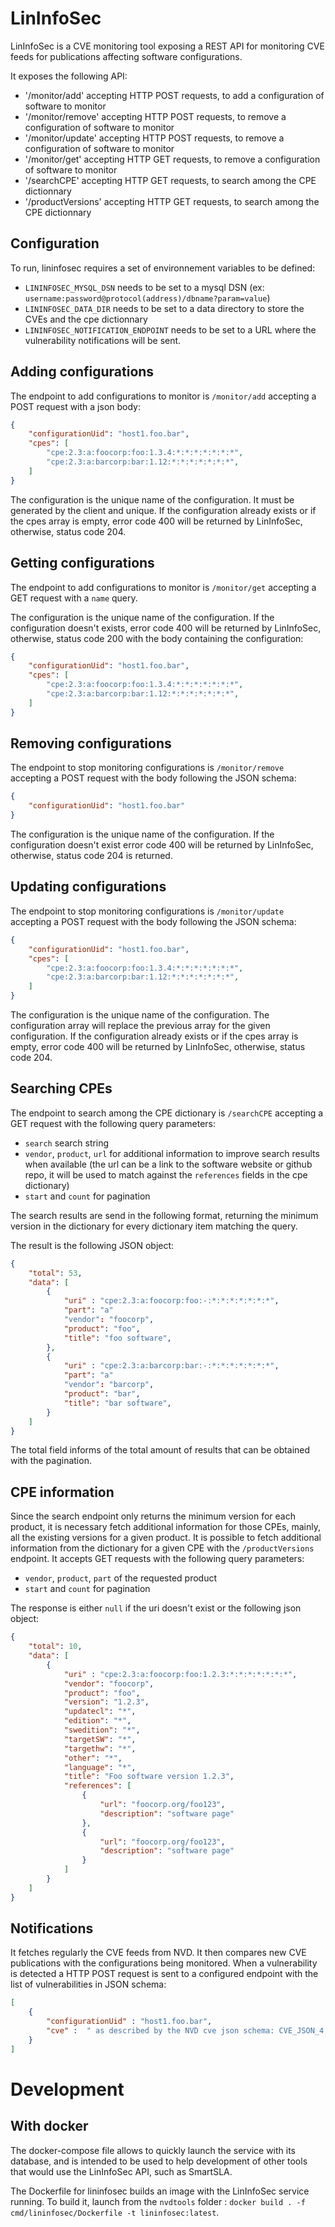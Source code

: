 LinInfoSec
==========

LinInfoSec is a CVE monitoring tool exposing a REST API for monitoring CVE feeds for publications affecting software configurations.

It exposes the following API:

- '/monitor/add' accepting HTTP POST requests, to add a configuration of software to monitor 
- '/monitor/remove' accepting HTTP POST requests, to remove a configuration of software to monitor 
- '/monitor/update' accepting HTTP POST requests, to remove a configuration of software to monitor 
- '/monitor/get' accepting HTTP GET requests, to remove a configuration of software to monitor 
- '/searchCPE' accepting HTTP GET requests, to search among the CPE dictionnary
- '/productVersions' accepting HTTP GET requests, to search among the CPE dictionnary

Configuration
-------------

To run, lininfosec requires a set of environnement variables to be defined:

- `LININFOSEC_MYSQL_DSN` needs to be set to a mysql DSN (ex: `username:password@protocol(address)/dbname?param=value`)
- `LININFOSEC_DATA_DIR` needs to be set to a data directory to store the CVEs and the cpe dictionnary
- `LININFOSEC_NOTIFICATION_ENDPOINT` needs to be set to a URL where the vulnerability notifications will be sent.

Adding configurations
---------------------

The endpoint to add configurations to monitor is `/monitor/add` accepting a POST request with a json body:

```json
{
	"configurationUid": "host1.foo.bar",
	"cpes": [
		"cpe:2.3:a:foocorp:foo:1.3.4:*:*:*:*:*:*:*",
		"cpe:2.3:a:barcorp:bar:1.12:*:*:*:*:*:*:*",
	]
}
```

The configuration is the unique name of the configuration. It must be generated by the client and unique.
If the configuration already exists or if the cpes array is empty, error code 400 will be returned by LinInfoSec, otherwise, status code 204.

Getting configurations
----------------------

The endpoint to add configurations to monitor is `/monitor/get` accepting a GET request with a `name` query.

The configuration is the unique name of the configuration.
If the configuration doesn't exists, error code 400 will be returned by LinInfoSec, otherwise, status code 200 with the body containing the configuration:

```json
{
	"configurationUid": "host1.foo.bar",
	"cpes": [
		"cpe:2.3:a:foocorp:foo:1.3.4:*:*:*:*:*:*:*",
		"cpe:2.3:a:barcorp:bar:1.12:*:*:*:*:*:*:*",
	]
}
```


Removing configurations
-----------------------

The endpoint to stop monitoring configurations is `/monitor/remove` accepting a POST request with the body following the JSON schema:

```json
{
	"configurationUid": "host1.foo.bar"
}
```

The configuration is the unique name of the configuration.
If the configuration doesn't exist error code 400 will be returned by LinInfoSec, otherwise, status code 204 is returned.

Updating configurations
-----------------------

The endpoint to stop monitoring configurations is `/monitor/update` accepting a POST request with the body following the JSON schema:

```json
{
	"configurationUid": "host1.foo.bar",
	"cpes": [
		"cpe:2.3:a:foocorp:foo:1.3.4:*:*:*:*:*:*:*",
		"cpe:2.3:a:barcorp:bar:1.12:*:*:*:*:*:*:*",
	]
}
```

The configuration is the unique name of the configuration.
The configuration array will replace the previous array for the given configuration.
If the configuration already exists or if the cpes array is empty, error code 400 will be returned by LinInfoSec, otherwise, status code 204.

Searching CPEs
--------------

The endpoint to search among the CPE dictionary is `/searchCPE` accepting a GET request with the following query parameters:

- `search` search string 
- `vendor`, `product`, `url` for additional information to improve search results when available (the url can be a link to the software website or github repo, it will be used to match against the `references` fields in the cpe dictionary)
- `start` and `count` for pagination

The search results are send in the following format, returning the minimum version in the dictionary for every dictionary item matching the query.

The result is the following JSON object:

```json
{
	"total": 53,
	"data": [
		{
			"uri" : "cpe:2.3:a:foocorp:foo:-:*:*:*:*:*:*:*",
			"part": "a"
			"vendor": "foocorp",
			"product": "foo",
			"title": "foo software",
		},
		{
			"uri" : "cpe:2.3:a:barcorp:bar:-:*:*:*:*:*:*:*",
			"part": "a"
			"vendor": "barcorp",
			"product": "bar",
			"title": "bar software",
		}
	]
}
```

The total field informs of the total amount of results that can be obtained with the pagination.

CPE information
---------------

Since the search endpoint only returns the minimum version for each product, it is necessary fetch additional information for those CPEs, mainly, all the existing versions for a given product.
It is possible to fetch additional information from the dictionary for a given CPE with the `/productVersions` endpoint. It accepts GET requests with the following query parameters:

- `vendor`, `product`, `part` of the requested product
- `start` and `count` for pagination

The response is either `null` if the uri doesn't exist or the following json object:

```json
{
	"total": 10,
	"data": [
		{
			"uri" : "cpe:2.3:a:foocorp:foo:1.2.3:*:*:*:*:*:*:*",
			"vendor": "foocorp",
			"product": "foo",
			"version": "1.2.3",
			"updatecl": "*",
			"edition": "*",
			"swedition": "*",
			"targetSW": "*",
			"targethw": "*",
			"other": "*",
			"language": "*",
			"title": "Foo software version 1.2.3",
			"references": [
				{
					"url": "foocorp.org/foo123",
					"description": "software page"
				},
				{
					"url": "foocorp.org/foo123",
					"description": "software page"
				}
			]
		}
	]
}
```

Notifications
-------------

It fetches regularly the CVE feeds from NVD. It then compares new CVE publications with the configurations being monitored.
When a vulnerability is detected a HTTP POST request is sent to a configured endpoint with the list of vulnerabilities in JSON schema:

```json
[
	{
		"configurationUid" : "host1.foo.bar",
		"cve" :  " as described by the NVD cve json schema: CVE_JSON_4.0_min_1.1.schema"
	}
]
```

Development
===========

With docker
-----------

The docker-compose file allows to quickly launch the service with its database, and is intended to be used to help development of other tools that would use the LinInfoSec API, such as SmartSLA.

The Dockerfile for lininfosec builds an image with the LinInfoSec service running.
To build it, launch from the `nvdtools` folder : `docker build . -f cmd/lininfosec/Dockerfile -t lininfosec:latest`.
